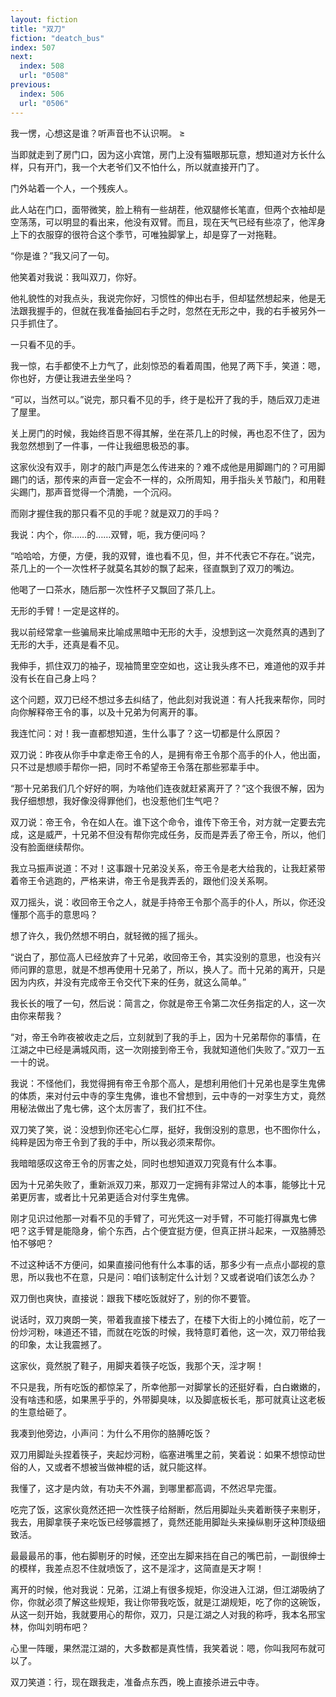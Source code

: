 ```yaml
---
layout: fiction
title: "双刀"
fiction: "deatch_bus"
index: 507
next:
  index: 508
  url: "0508"
previous:
  index: 506
  url: "0506"
---
```

我一愣，心想这是谁？听声音也不认识啊。 ≥

当即就走到了房门口，因为这小宾馆，房门上没有猫眼那玩意，想知道对方长什么样，只有开门，我一个大老爷们又不怕什么，所以就直接开门了。

门外站着一个人，一个残疾人。

此人站在门口，面带微笑，脸上稍有一些胡茬，他双腿修长笔直，但两个衣袖却是空荡荡，可以明显的看出来，他没有双臂。而且，现在天气已经有些凉了，他浑身上下的衣服穿的很符合这个季节，可唯独脚掌上，却是穿了一对拖鞋。

“你是谁？”我又问了一句。

他笑着对我说：我叫双刀，你好。

他礼貌性的对我点头，我说完你好，习惯性的伸出右手，但却猛然想起来，他是无法跟我握手的，但就在我准备抽回右手之时，忽然在无形之中，我的右手被另外一只手抓住了。

一只看不见的手。

我一惊，右手都使不上力气了，此刻惊恐的看着周围，他晃了两下手，笑道：嗯，你也好，方便让我进去坐坐吗？

“可以，当然可以。”说完，那只看不见的手，终于是松开了我的手，随后双刀走进了屋里。

关上房门的时候，我始终百思不得其解，坐在茶几上的时候，再也忍不住了，因为我忽然想到了一件事，一件让我细思极恐的事。

这家伙没有双手，刚才的敲门声是怎么传进来的？难不成他是用脚踢门的？可用脚踢门的话，那传来的声音一定会不一样的，众所周知，用手指头关节敲门，和用鞋尖踢门，那声音觉得一个清脆，一个沉闷。

而刚才握住我的那只看不见的手呢？就是双刀的手吗？

我说：内个，你……的……双臂，呃，我方便问吗？

“哈哈哈，方便，方便，我的双臂，谁也看不见，但，并不代表它不存在。”说完，茶几上的一个一次性杯子就莫名其妙的飘了起来，径直飘到了双刀的嘴边。

他喝了一口茶水，随后那一次性杯子又飘回了茶几上。

无形的手臂！一定是这样的。

我以前经常拿一些骗局来比喻成黑暗中无形的大手，没想到这一次竟然真的遇到了无形的大手，还真是看不见。

我伸手，抓住双刀的袖子，现袖筒里空空如也，这让我头疼不已，难道他的双手并没有长在自己身上吗？

这个问题，双刀已经不想过多去纠结了，他此刻对我说道：有人托我来帮你，同时向你解释帝王令的事，以及十兄弟为何离开的事。

我连忙问：对！我一直都想知道，生什么事了？这一切都是什么原因？

双刀说：昨夜从你手中拿走帝王令的人，是拥有帝王令那个高手的仆人，他出面，只不过是想顺手帮你一把，同时不希望帝王令落在那些邪辈手中。

“那十兄弟我们几个好好的啊，为啥他们连夜就赶紧离开了？”这个我很不解，因为我仔细想想，我好像没得罪他们，也没惹他们生气吧？

双刀说：帝王令，令在如人在。谁下这个命令，谁传下帝王令，对方就一定要去完成，这是威严，十兄弟不但没有帮你完成任务，反而是弄丢了帝王令，所以，他们没有脸面继续帮你。

我立马振声说道：不对！这事跟十兄弟没关系，帝王令是老大给我的，让我赶紧带着帝王令逃跑的，严格来讲，帝王令是我弄丢的，跟他们没关系啊。

双刀摇头，说：收回帝王令之人，就是手持帝王令那个高手的仆人，所以，你还没懂那个高手的意思吗？

想了许久，我仍然想不明白，就轻微的摇了摇头。

“说白了，那位高人已经放弃了十兄弟，收回帝王令，其实没别的意思，也没有兴师问罪的意思，就是不想再使用十兄弟了，所以，换人了。而十兄弟的离开，只是因为内疚，并没有完成帝王令交代下来的任务，就这么简单。”

我长长的哦了一句，然后说：简言之，你就是帝王令第二次任务指定的人，这一次由你来帮我？

“对，帝王令昨夜被收走之后，立刻就到了我的手上，因为十兄弟帮你的事情，在江湖之中已经是满城风雨，这一次刚接到帝王令，我就知道他们失败了。”双刀一五一十的说。

我说：不怪他们，我觉得拥有帝王令那个高人，是想利用他们十兄弟也是孪生鬼佛的体质，来对付云中寺的孪生鬼佛，谁也不曾想到，云中寺的一对孪生方丈，竟然用秘法做出了鬼七佛，这个太厉害了，我们扛不住。

双刀笑了笑，说：没想到你还宅心仁厚，挺好，我倒没别的意思，也不图你什么，纯粹是因为帝王令到了我的手中，所以我必须来帮你。

我暗暗感叹这帝王令的厉害之处，同时也想知道双刀究竟有什么本事。

因为十兄弟失败了，重新派双刀来，那双刀一定拥有非常过人的本事，能够比十兄弟更厉害，或者比十兄弟更适合对付孪生鬼佛。

刚才见识过他那一对看不见的手臂了，可光凭这一对手臂，不可能打得赢鬼七佛吧？这手臂是能隐身，偷个东西，占个便宜挺方便，但真正拼斗起来，一双胳膊恐怕不够吧？

不过这种话不方便问，如果直接问他有什么本事的话，那多少有一点点小鄙视的意思，所以我也不在意，只是问：咱们该制定什么计划？又或者说咱们该怎么办？

双刀倒也爽快，直接说：跟我下楼吃饭就好了，别的你不要管。

说话时，双刀爽朗一笑，带着我直接下楼去了，在楼下大街上的小摊位前，吃了一份炒河粉，味道还不错，而就在吃饭的时候，我特意盯着他，这一次，双刀带给我的印象，太让我震撼了。

这家伙，竟然脱了鞋子，用脚夹着筷子吃饭，我那个天，淫才啊！

不只是我，所有吃饭的都惊呆了，所幸他那一对脚掌长的还挺好看，白白嫩嫩的，没有啥违和感，如果黑乎乎的，外带脚臭味，以及脚底板长毛，那可就真让这老板的生意给砸了。

我凑到他旁边，小声问：为什么不用你的胳膊吃饭？

双刀用脚趾头捏着筷子，夹起炒河粉，临塞进嘴里之前，笑着说：如果不想惊动世俗的人，又或者不想被当做神棍的话，就只能这样。

我懂了，这才是内敛，有功夫不外漏，到哪里都高调，不然迟早完蛋。

吃完了饭，这家伙竟然还把一次性筷子给掰断，然后用脚趾头夹着断筷子来剔牙，我去，用脚拿筷子来吃饭已经够震撼了，竟然还能用脚趾头来操纵剔牙这种顶级细致活。

最最最吊的事，他右脚剔牙的时候，还空出左脚来挡在自己的嘴巴前，一副很绅士的模样，我差点忍不住就喷饭了，这不是淫才，这简直是天才啊！

离开的时候，他对我说：兄弟，江湖上有很多规矩，你没进入江湖，但江湖吸纳了你，你就必须了解这些规矩，我让你带我吃饭，就是江湖规矩，吃了你的这碗饭，从这一刻开始，我就要用心的帮你，双刀，只是江湖之人对我的称呼，我本名邢宝林，你叫刘明布吧？

心里一阵暖，果然混江湖的，大多数都是真性情，我笑着说：嗯，你叫我阿布就可以了。

双刀笑道：行，现在跟我走，准备点东西，晚上直接杀进云中寺。
